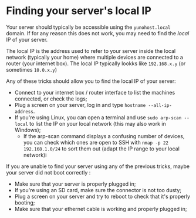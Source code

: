 # Finding your server's local IP

Your server should typically be accessible using the `yunohost.local` domain. If for any reason this does not work, you may need to find the *local* IP of your server.

The local IP is the address used to refer to your server inside the local network (typically your home) where multiple devices are connected to a router (your internet box). The local IP typically lookks like `192.168.x.y` (or sometimes `10.0.x.y`)

Any of these tricks should allow you to find the local IP of your server:

- Connect to your internet box / router interface to list the machines connected, or check the logs;
- Plug a screen on your server, log in and type `hostname --all-ip-address`.
- If you're using Linux, you can open a terminal and use `sudo arp-scan --local` to list the IP on your local network (this may also work in Windows);
    - If the arp-scan command displays a confusing number of devices, you can check which ones are open to SSH with `nmap -p 22 192.168.1.0/24` to sort them out (adapt the IP range to your local network)i

If you are unable to find your server using any of the previous tricks, maybe your server did not boot correctly :

- Make sure that your server is properly plugged in;
- If you're using an SD card, make sure the connector is not too dusty;
- Plug a screen on your server and try to reboot to check that it's properly booting;
- Make sure that your ethernet cable is working and properly plugged in;
